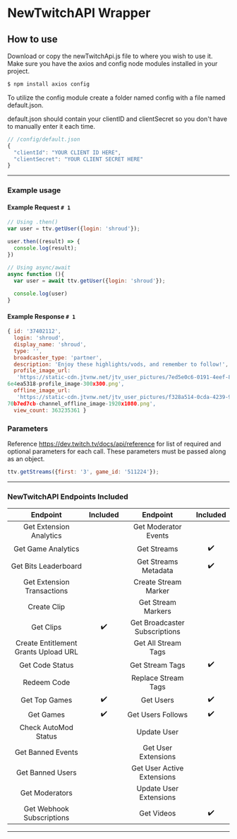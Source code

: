 
# NewTwitchAPI Wrapper




## How to use

Download or copy the newTwitchApi.js file to where you wish to use it.
Make sure you have the axios and config node modules installed in your project.

```bash
$ npm install axios config
```

To utilize the config module create a folder named config with a file named default.json.

default.json should contain your clientID and clientSecret so you don't have to manually enter it each time.

```js
// /config/default.json
{
  "clientId": "YOUR CLIENT ID HERE",
  "clientSecret": "YOUR CLIENT SECRET HERE"
}
```

---

### Example usage

#### Example Request `# 1`
```js
// Using .then()
var user = ttv.getUser({login: 'shroud'});

user.then((result) => {
  console.log(result);
})

// Using async/await
async function (){
  var user = await ttv.getUser({login: 'shroud'});
  
  console.log(user)
}
```
#### Example Response `# 1`
```js
{ id: '37402112',
  login: 'shroud',
  display_name: 'shroud',
  type: '',
  broadcaster_type: 'partner',
  description: 'Enjoy these highlights/vods, and remember to follow!',
  profile_image_url:
   'https://static-cdn.jtvnw.net/jtv_user_pictures/7ed5e0c6-0191-4eef-8328-4af
6e4ea5318-profile_image-300x300.png',
  offline_image_url:
   'https://static-cdn.jtvnw.net/jtv_user_pictures/f328a514-0cda-4239-9f99-246
70b7ed7cb-channel_offline_image-1920x1080.png',
  view_count: 363235361 }
```

### Parameters
Reference https://dev.twitch.tv/docs/api/reference for list of required
and optional parameters for each call.
These parameters must be passed along as an object.

```js
ttv.getStreams({first: '3', game_id: '511224'});
```
---

### NewTwitchAPI Endpoints Included

|               Endpoint               | Included |            Endpoint           | Included |
|:------------------------------------:|:--------:|:-----------------------------:|:--------:|
| Get Extension Analytics              |                  | Get Moderator Events          |                  |
| Get Game Analytics                   |                  | Get Streams                   |:heavy_check_mark:|
| Get Bits Leaderboard                 |                  | Get Streams Metadata          |:heavy_check_mark:|
| Get Extension Transactions           |                  | Create Stream Marker          |                  |
| Create Clip                          |                  | Get Stream Markers            |                  |
| Get Clips                            |:heavy_check_mark:| Get Broadcaster Subscriptions |                  |
| Create Entitlement Grants Upload URL |                  | Get All Stream Tags           |                  |
| Get Code Status                      |                  | Get Stream Tags               |:heavy_check_mark:|
| Redeem Code                          |                  | Replace Stream Tags           |                  |
| Get Top Games                        |:heavy_check_mark:| Get Users                     |:heavy_check_mark:|
| Get Games                            |:heavy_check_mark:| Get Users Follows             |:heavy_check_mark:|
| Check AutoMod Status                 |                  | Update User                   |                  |
| Get Banned Events                    |                  | Get User Extensions           |                  |
| Get Banned Users                     |                  | Get User Active Extensions    |                  |
| Get Moderators                       |                  | Update User Extensions        |                  |
| Get Webhook Subscriptions            |                  | Get Videos                    |:heavy_check_mark:|

---
